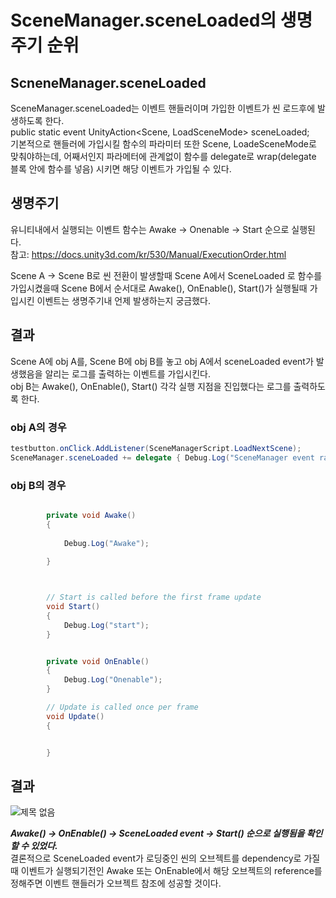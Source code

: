 # SceneManager.sceneLoaded의 생명주기 순위

## ScneneManager.sceneLoaded
SceneManager.sceneLoaded는 이벤트 핸들러이며 가입한 이벤트가 씬 로드후에 발생하도록 한다.   
   public static event UnityAction<Scene, LoadSceneMode> sceneLoaded;   
   기본적으로 핸들러에 가입시킬 함수의 파라미터 또한 Scene, LoadeSceneMode로 맞춰야하는데, 어째서인지 파라메터에 관계없이 함수를 delegate로 wrap(delegate 블록 안에 함수를 넣음)
   시키면 해당 이벤트가 가입될 수 있다.

## 생명주기
유니티내에서 실행되는 이벤트 함수는 Awake -> Onenable -> Start 순으로 실행된다.   
참고: https://docs.unity3d.com/kr/530/Manual/ExecutionOrder.html

Scene A -> Scene B로 씬 전환이 발생할때
Scene A에서 SceneLoaded 로 함수를 가입시켰을때 Scene B에서 순서대로 Awake(), OnEnable(), Start()가 실행될때 가입시킨 이벤트는 생명주기내 언제 발생하는지 궁금했다.

## 결과
Scene A에 obj A를, Scene B에 obj B를 놓고 obj A에서 sceneLoaded event가 발생했음을 알리는 로그를 출력하는 이벤트를 가입시킨다.   
obj B는 Awake(), OnEnable(), Start() 각각 실행 지점을 진입했다는 로그를 출력하도록 한다.

### obj A의 경우
``` c#
testbutton.onClick.AddListener(SceneManagerScript.LoadNextScene);
SceneManager.sceneLoaded += delegate { Debug.Log("SceneManager event raised"); };
```

### obj B의 경우
```c#

        private void Awake()
        {
            
            Debug.Log("Awake");
            
        }



        // Start is called before the first frame update
        void Start()
        {
            Debug.Log("start");
        }


        private void OnEnable()
        {
            Debug.Log("Onenable");
        }

        // Update is called once per frame
        void Update()
        {


        }
```

## 결과
![제목 없음](https://user-images.githubusercontent.com/79313194/155293789-89b90506-893e-452f-933c-92f279fd7090.png)

***Awake() -> OnEnable() -> SceneLoaded event -> Start() 순으로 실행됨을 확인할 수 있었다.***   
결론적으로 SceneLoaded event가 로딩중인 씬의 오브젝트를 dependency로 가질때 이벤트가 실행되기전인 Awake 또는 OnEnable에서 해당 오브젝트의 reference를
정해주면 이벤트 핸들러가 오브젝트 참조에 성공할 것이다.

